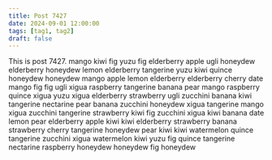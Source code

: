 ```yaml
---
title: Post 7427
date: 2024-09-01 12:00:00
tags: [tag1, tag2]
draft: false
---
```

This is post 7427.
mango
kiwi
fig
yuzu
fig
elderberry
apple
ugli
honeydew
elderberry
honeydew
lemon
elderberry
tangerine
yuzu
kiwi
quince
honeydew
honeydew
mango
apple
lemon
elderberry
elderberry
cherry
date
mango
fig
fig
ugli
xigua
raspberry
tangerine
banana
pear
mango
raspberry
quince
xigua
yuzu
xigua
elderberry
strawberry
ugli
zucchini
banana
kiwi
tangerine
nectarine
pear
banana
zucchini
honeydew
xigua
tangerine
mango
xigua
zucchini
tangerine
strawberry
kiwi
fig
zucchini
xigua
kiwi
banana
date
lemon
pear
elderberry
apple
kiwi
kiwi
elderberry
strawberry
banana
strawberry
cherry
tangerine
honeydew
pear
kiwi
kiwi
watermelon
quince
tangerine
zucchini
xigua
watermelon
kiwi
yuzu
fig
quince
tangerine
nectarine
raspberry
honeydew
honeydew
fig
honeydew
